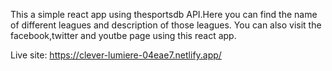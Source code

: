 This a simple react app using thesportsdb API.Here you can find the name of different leagues and description of those leagues. You can also visit the facebook,twitter and youtbe page using this react app.

Live site: https://clever-lumiere-04eae7.netlify.app/